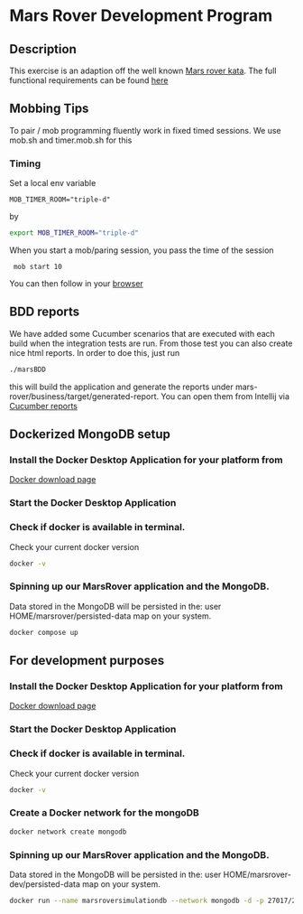 # Mars Rover Development Program

## Description

This exercise is an adaption off the well known [Mars rover kata](https://kata-log.rocks/mars-rover-kata). The full functional requirements can be found [here](REQUIREMENTS.md)

## Mobbing Tips

To pair / mob programming fluently work in fixed timed sessions.
We use mob.sh and timer.mob.sh for this

### Timing
Set a local env variable

```
MOB_TIMER_ROOM="triple-d"
```
by
```bash
export MOB_TIMER_ROOM="triple-d"
```

When you start a mob/paring session, you pass the time of the session

```
 mob start 10
```

You can then follow in your [browser](https://timer.mob.sh/triple-d#)

## BDD reports

We have added some Cucumber scenarios that are executed with each build when the integration tests are run. From those test you can also create nice html reports. In order to doe this, just run 

```bash
./marsBDD
```

this will build the application and generate the reports under mars-rover/business/target/generated-report.
You can open them from Intellij via [Cucumber reports](http://localhost:63342/mars-rover/business/target/generated-report/index.html)



## Dockerized MongoDB setup

### Install the Docker Desktop Application for your platform from
[Docker download page](https://www.docker.com/get-started/)

### Start the Docker Desktop Application

### Check if docker is available in terminal.
Check your current docker version
```bash
docker -v
```
### Spinning up our MarsRover application and the MongoDB.
Data stored in the MongoDB will be persisted in the: user HOME/marsrover/persisted-data map on your system.
```bash
docker compose up
```

## For development purposes

### Install the Docker Desktop Application for your platform from
[Docker download page](https://www.docker.com/get-started/)

### Start the Docker Desktop Application

### Check if docker is available in terminal.
Check your current docker version
```bash
docker -v
```

### Create a Docker network for the mongoDB

```bash
docker network create mongodb
```

### Spinning up our MarsRover application and the MongoDB.
Data stored in the MongoDB will be persisted in the: user HOME/marsrover-dev/persisted-data map on your system.
```bash
docker run --name marsroversimulationdb --network mongodb -d -p 27017/27017 -v ~/marsrover-dev/persistant-data:/data/db mongodb/mongodb-community-server:6.0-ubi8
```
